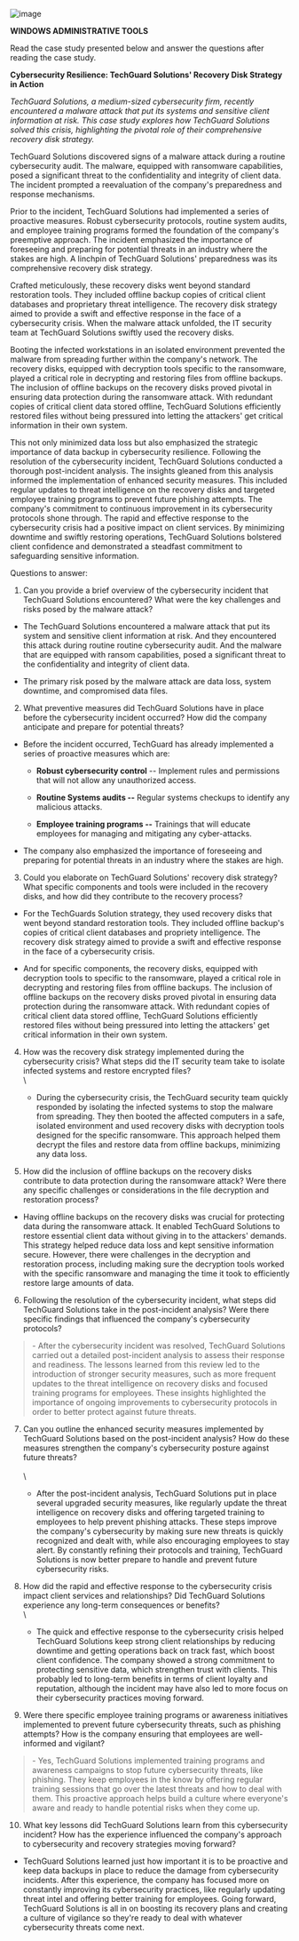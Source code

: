 ![image](https://github.com/user-attachments/assets/d1a1815a-bdbc-420b-bef7-d633d3eb85db)


**WINDOWS ADMINISTRATIVE TOOLS**

Read the case study presented below and answer the questions after
reading the case study.

**Cybersecurity Resilience: TechGuard Solutions\' Recovery Disk Strategy
in Action**

*TechGuard Solutions, a medium-sized cybersecurity firm, recently
encountered a malware attack that put its systems and sensitive client
information at risk. This case study explores how TechGuard Solutions
solved this crisis, highlighting the pivotal role of their comprehensive
recovery disk strategy.*

TechGuard Solutions discovered signs of a malware attack during a
routine cybersecurity audit. The malware, equipped with ransomware
capabilities, posed a significant threat to the confidentiality and
integrity of client data. The incident prompted a reevaluation of the
company\'s preparedness and response mechanisms.

Prior to the incident, TechGuard Solutions had implemented a series of
proactive measures. Robust cybersecurity protocols, routine system
audits, and employee training programs formed the foundation of the
company\'s preemptive approach. The incident emphasized the importance
of foreseeing and preparing for potential threats in an industry where
the stakes are high. A linchpin of TechGuard Solutions\' preparedness
was its comprehensive recovery disk strategy.

Crafted meticulously, these recovery disks went beyond standard
restoration tools. They included offline backup copies of critical
client databases and proprietary threat intelligence. The recovery disk
strategy aimed to provide a swift and effective response in the face of
a cybersecurity crisis. When the malware attack unfolded, the IT
security team at TechGuard Solutions swiftly used the recovery disks.

Booting the infected workstations in an isolated environment prevented
the malware from spreading further within the company\'s network. The
recovery disks, equipped with decryption tools specific to the
ransomware, played a critical role in decrypting and restoring files
from offline backups. The inclusion of offline backups on the recovery
disks proved pivotal in ensuring data protection during the ransomware
attack. With redundant copies of critical client data stored offline,
TechGuard Solutions efficiently restored files without being pressured
into letting the attackers\' get critical information in their own
system.

This not only minimized data loss but also emphasized the strategic
importance of data backup in cybersecurity resilience. Following the
resolution of the cybersecurity incident, TechGuard Solutions conducted
a thorough post-incident analysis. The insights gleaned from this
analysis informed the implementation of enhanced security measures. This
included regular updates to threat intelligence on the recovery disks
and targeted employee training programs to prevent future phishing
attempts. The company\'s commitment to continuous improvement in its
cybersecurity protocols shone through. The rapid and effective response
to the cybersecurity crisis had a positive impact on client services. By
minimizing downtime and swiftly restoring operations, TechGuard
Solutions bolstered client confidence and demonstrated a steadfast
commitment to safeguarding sensitive information.

Questions to answer:

1.  Can you provide a brief overview of the cybersecurity incident that
    TechGuard Solutions encountered? What were the key challenges and
    risks posed by the malware attack?

-   The TechGuard Solutions encountered a malware attack that put its
    system and sensitive client information at risk. And they
    encountered this attack during routine routine cybersecurity audit.
    And the malware that are equipped with ransom capabilities, posed a
    significant threat to the confidentiality and integrity of client
    data.

-   The primary risk posed by the malware attack are data loss, system
    downtime, and compromised data files.

2.  What preventive measures did TechGuard Solutions have in place
    before the cybersecurity incident occurred? How did the company
    anticipate and prepare for potential threats?

-   Before the incident occurred, TechGuard has already implemented a
    series of proactive measures which are:

    -   **Robust cybersecurity control** -- Implement rules and
        permissions that will not allow any unauthorized access.

    -   **Routine Systems audits --** Regular systems checkups to
        identify any malicious attacks.

    -   **Employee training programs --** Trainings that will educate
        employees for managing and mitigating any cyber-attacks.

-   The company also emphasized the importance of foreseeing and
    preparing for potential threats in an industry where the stakes are
    high.

3.  Could you elaborate on TechGuard Solutions\' recovery disk strategy?
    What specific components and tools were included in the recovery
    disks, and how did they contribute to the recovery process?

-   For the TechGuards Solution strategy, they used recovery disks that
    went beyond standard restoration tools. They included offline
    backup's copies of critical client databases and propriety
    intelligence. The recovery disk strategy aimed to provide a swift
    and effective response in the face of a cybersecurity crisis.

-   And for specific components, the recovery disks, equipped with
    decryption tools to specific to the ransomware, played a critical
    role in decrypting and restoring files from offline backups. The
    inclusion of offline backups on the recovery disks proved pivotal in
    ensuring data protection during the ransomware attack. With
    redundant copies of critical client data stored offline, TechGuard
    Solutions efficiently restored files without being pressured into
    letting the attackers\' get critical information in their own
    system.

4.  How was the recovery disk strategy implemented during the
    cybersecurity crisis? What steps did the IT security team take to
    isolate infected systems and restore encrypted files?\
    \
    - During the cybersecurity crisis, the TechGuard security team
    quickly responded by isolating the infected systems to stop the
    malware from spreading. They then booted the affected computers in a
    safe, isolated environment and used recovery disks with decryption
    tools designed for the specific ransomware. This approach helped
    them decrypt the files and restore data from offline backups,
    minimizing any data loss.

5.  How did the inclusion of offline backups on the recovery disks
    contribute to data protection during the ransomware attack? Were
    there any specific challenges or considerations in the file
    decryption and restoration process?

-   Having offline backups on the recovery disks was crucial for
    protecting data during the ransomware attack. It enabled TechGuard
    Solutions to restore essential client data without giving in to the
    attackers\' demands. This strategy helped reduce data loss and kept
    sensitive information secure. However, there were challenges in the
    decryption and restoration process, including making sure the
    decryption tools worked with the specific ransomware and managing
    the time it took to efficiently restore large amounts of data.

6.  Following the resolution of the cybersecurity incident, what steps
    did TechGuard Solutions take in the post-incident analysis? Were
    there specific findings that influenced the company\'s cybersecurity
    protocols?

> \- After the cybersecurity incident was resolved, TechGuard Solutions
> carried out a detailed post-incident analysis to assess their response
> and readiness. The lessons learned from this review led to the
> introduction of stronger security measures, such as more frequent
> updates to the threat intelligence on recovery disks and focused
> training programs for employees. These insights highlighted the
> importance of ongoing improvements to cybersecurity protocols in order
> to better protect against future threats.

7.  Can you outline the enhanced security measures implemented by
    TechGuard Solutions based on the post-incident analysis? How do
    these measures strengthen the company\'s cybersecurity posture
    against future threats?\
    \
    \
    - After the post-incident analysis, TechGuard Solutions put in place
    several upgraded security measures, like regularly update the threat
    intelligence on recovery disks and offering targeted training to
    employees to help prevent phishing attacks. These steps improve the
    company's cybersecurity by making sure new threats is quickly
    recognized and dealt with, while also encouraging employees to stay
    alert. By constantly refining their protocols and training,
    TechGuard Solutions is now better prepare to handle and prevent
    future cybersecurity risks.

8.  How did the rapid and effective response to the cybersecurity crisis
    impact client services and relationships? Did TechGuard Solutions
    experience any long-term consequences or benefits?\
    \
    - The quick and effective response to the cybersecurity crisis
    helped TechGuard Solutions keep strong client relationships by
    reducing downtime and getting operations back on track fast, which
    boost client confidence. The company showed a strong commitment to
    protecting sensitive data, which strengthen trust with clients. This
    probably led to long-term benefits in terms of client loyalty and
    reputation, although the incident may have also led to more focus on
    their cybersecurity practices moving forward.

9.  Were there specific employee training programs or awareness
    initiatives implemented to prevent future cybersecurity threats,
    such as phishing attempts? How is the company ensuring that
    employees are well-informed and vigilant?

> \- Yes, TechGuard Solutions implemented training programs and
> awareness campaigns to stop future cybersecurity threats, like
> phishing. They keep employees in the know by offering regular training
> sessions that go over the latest threats and how to deal with them.
> This proactive approach helps build a culture where everyone's aware
> and ready to handle potential risks when they come up.

10. What key lessons did TechGuard Solutions learn from this
    cybersecurity incident? How has the experience influenced the
    company\'s approach to cybersecurity and recovery strategies moving
    forward?

-   TechGuard Solutions learned just how important it is to be proactive
    and keep data backups in place to reduce the damage from
    cybersecurity incidents. After this experience, the company has
    focused more on constantly improving its cybersecurity practices,
    like regularly updating threat intel and offering better training
    for employees. Going forward, TechGuard Solutions is all in on
    boosting its recovery plans and creating a culture of vigilance so
    they're ready to deal with whatever cybersecurity threats come next.
